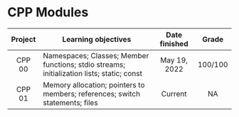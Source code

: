 # CPP Modules

|Project|Learning objectives|Date finished|Grade|
| :---: | --- | :---: | :---: |
| CPP 00 |Namespaces; Classes; Member functions; stdio streams; initialization lists; static; const| May 19, 2022 | 100/100 |
| CPP 01 |Memory allocation; pointers to members; references; switch statements; files| Current | NA |
